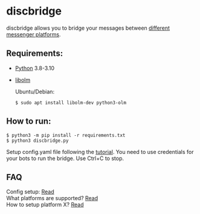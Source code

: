 # discbridge

discbridge allows you to bridge your messages between [different messenger platforms](docs/support-table.md).

## Requirements:

- [Python](https://www.python.org/) 3.8-3.10
- [libolm](https://gitlab.matrix.org/matrix-org/olm)

  Ubuntu/Debian:
  ```
  $ sudo apt install libolm-dev python3-olm
  ```

## How to run:
```console
$ python3 -m pip install -r requirements.txt
$ python3 discbridge.py
```

Setup config.yaml file following the [tutorial](docs/config.md).
You need to use credentials for your bots to run the bridge.
Use Ctrl+C to stop.

## FAQ

Config setup: [Read](docs/config.md)<br>
What platforms are supported? [Read](docs/support-table.md)<br>
How to setup platform X? [Read](docs/backend-instructions.md)<br>
